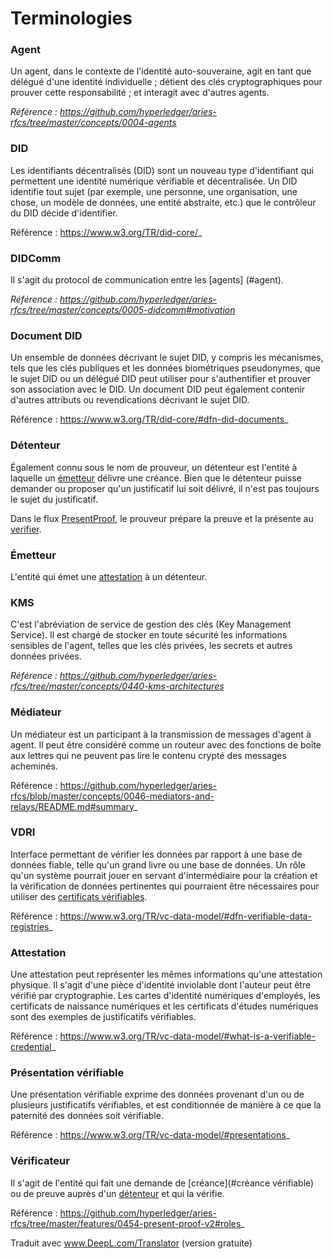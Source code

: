 # Terminologies

### Agent

Un agent, dans le contexte de l'identité auto-souveraine, agit en tant que délégué d'une identité individuelle ; détient des clés cryptographiques pour prouver cette responsabilité ; et interagit avec d'autres agents.

_Référence : https://github.com/hyperledger/aries-rfcs/tree/master/concepts/0004-agents_

### DID

Les identifiants décentralisés (DID) sont un nouveau type d'identifiant qui permettent une identité numérique vérifiable et décentralisée.
Un DID identifie tout sujet (par exemple, une personne, une organisation, une chose, un modèle de données, une entité abstraite, etc.) que le contrôleur du DID décide d'identifier.

Référence : https://www.w3.org/TR/did-core/_

### DIDComm

Il s'agit du protocol de communication entre les [agents] (#agent).

_Référence : https://github.com/hyperledger/aries-rfcs/tree/master/concepts/0005-didcomm#motivation_

### Document DID

Un ensemble de données décrivant le sujet DID, y compris les mécanismes, tels que les clés publiques et les données biométriques pseudonymes, que le sujet DID ou un délégué DID peut utiliser pour s'authentifier et prouver son association avec le DID.
Un document DID peut également contenir d'autres attributs ou revendications décrivant le sujet DID.

Référence : https://www.w3.org/TR/did-core/#dfn-did-documents_

### Détenteur

Également connu sous le nom de prouveur, un détenteur est l'entité à laquelle un [émetteur](#émetteur) délivre une créance. Bien que le détenteur puisse demander ou proposer qu'un justificatif lui soit délivré, il n'est pas toujours le sujet du justificatif. 

Dans le flux [PresentProof](./00_what_is_hl_aries.md#8-presentproof-protocol), le prouveur prépare la preuve et la présente au [verifier](#verifier).

### Émetteur

L'entité qui émet une [attestation](#verifiable-credential) à un détenteur.

### KMS

C'est l'abréviation de service de gestion des clés (Key Management Service). Il est chargé de stocker en toute sécurité les informations sensibles de l'agent, telles que les clés privées, les secrets et autres données privées.

_Référence : https://github.com/hyperledger/aries-rfcs/tree/master/concepts/0440-kms-architectures_

### Médiateur

Un médiateur est un participant à la transmission de messages d'agent à agent. Il peut être considéré comme un routeur avec des fonctions de boîte aux lettres qui ne peuvent pas lire le contenu crypté des messages acheminés.

Référence : https://github.com/hyperledger/aries-rfcs/blob/master/concepts/0046-mediators-and-relays/README.md#summary_

### VDRI

Interface permettant de vérifier les données par rapport à une base de données fiable, telle qu'un grand livre ou une base de données. Un rôle qu'un système pourrait jouer en servant d'intermédiaire pour la création et la vérification de données pertinentes qui pourraient être nécessaires pour utiliser des [certificats vérifiables](#verifiable-credential).

Référence : https://www.w3.org/TR/vc-data-model/#dfn-verifiable-data-registries_

### Attestation

Une attestation peut représenter les mêmes informations qu'une attestation physique. Il s'agit d'une pièce d'identité inviolable dont l'auteur peut être vérifié par cryptographie.
Les cartes d'identité numériques d'employés, les certificats de naissance numériques et les certificats d'études numériques sont des exemples de justificatifs vérifiables.

Référence : https://www.w3.org/TR/vc-data-model/#what-is-a-verifiable-credential_

### Présentation vérifiable

Une présentation vérifiable exprime des données provenant d'un ou de plusieurs justificatifs vérifiables, et est conditionnée de manière à ce que la paternité des données soit vérifiable.

Référence : https://www.w3.org/TR/vc-data-model/#presentations_

### Vérificateur

Il s'agit de l'entité qui fait une demande de [créance](#créance vérifiable) ou de preuve auprès d'un [détenteur](#détenteur) et qui la vérifie.

Référence : https://github.com/hyperledger/aries-rfcs/tree/master/features/0454-present-proof-v2#roles_

Traduit avec www.DeepL.com/Translator (version gratuite)
